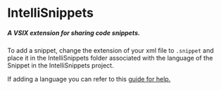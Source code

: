 # IntelliSnippets
##### *A VSIX extension for sharing code snippets.*

To add a snippet, change the extension of your xml file to `.snippet` and place it in the IntelliSnippets folder associated with the language of the Snippet in the IntelliSnippets project.

If adding a language you can refer to this [guide for help.](https://docs.microsoft.com/en-us/visualstudio/ide/how-to-distribute-code-snippets?view=vs-2019)
